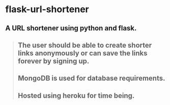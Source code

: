 # flask-url-shortener
## A URL shortener using python and flask.
>## The user should be able to create shorter links anonymously or can save the links forever by signing up. 
>## MongoDB is used for database requirements. 
>## Hosted using heroku for time being.

